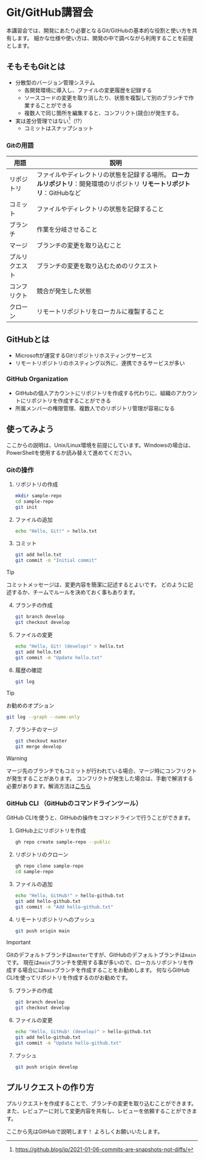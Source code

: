 # Git/GitHub講習会
本講習会では、開発にあたり必要となるGit/GitHubの基本的な役割と使い方を共有します。  細かな仕様や使い方は、開発の中で調べながら利用することを前提とします。

## そもそもGitとは
- 分散型のバージョン管理システム
    - 各開発環境に導入し、ファイルの変更履歴を記録する
    - ソースコードの変更を取り消したり、状態を複製して別のブランチで作業することができる
    - 複数人で同じ箇所を編集すると、コンフリクト(競合)が発生する。
- 実は差分管理ではない[^1]（⁉）
    - コミットはスナップショット

### Gitの用語
| 用語 | 説明 |
| --- | --- |
| リポジトリ | ファイルやディレクトリの状態を記録する場所。  **ローカルリポジトリ**：開発環境のリポジトリ  **リモートリポジトリ**：GitHubなど |
| コミット | ファイルやディレクトリの状態を記録すること |
| ブランチ | 作業を分岐させること |
| マージ | ブランチの変更を取り込むこと |
| プルリクエスト | ブランチの変更を取り込むためのリクエスト |
| コンフリクト | 競合が発生した状態 |
| クローン | リモートリポジトリをローカルに複製すること |

## GitHubとは
- Microsoftが運営するGitリポジトリホスティングサービス
- リモートリポジトリのホスティング以外に、連携できるサービスが多い


### GitHub Organization
- GitHubの個人アカウントにリポジトリを作成する代わりに、組織のアカウントにリポジトリを作成することができる
- 所属メンバーの権限管理、複数人でのリポジトリ管理が容易になる

## 使ってみよう
ここからの説明は、Unix/Linux環境を前提にしています。Windowsの場合は、PowerShellを使用するか読み替えて進めてください。
### Gitの操作
1. リポジトリの作成
    ```bash
    mkdir sample-repo
    cd sample-repo
    git init
    ```
2. ファイルの追加
    ```bash
    echo "Hello, Git!" > hello.txt
    ```
3. コミット
    ```bash
    git add hello.txt
    git commit -m "Initial commit"
    ```
> [!TIP]
> コミットメッセージは、変更内容を簡潔に記述するとよいです。
> どのように記述するか、チームでルールを決めておく事もあります。
4. ブランチの作成
    ```bash
    git branch develop
    git checkout develop
    ```
5. ファイルの変更
    ```bash
    echo "Hello, Git! (develop)" > hello.txt
    git add hello.txt
    git commit -m "Update hello.txt"
    ```
6. 履歴の確認
    ```bash
    git log
    ```
> [!TIP]
> お勧めのオプション
> ```bash
> git log --graph --name-only
> ```
7. ブランチのマージ
    ```bash
    git checkout master
    git merge develop
    ```
> [!WARNING]
> マージ先のブランチでもコミットが行われている場合、マージ時にコンフリクトが発生することがあります。
> コンフリクトが発生した場合は、手動で解消する必要があります。解消方法は[こちら](https://docs.github.com/ja/pull-requests/collaborating-with-pull-requests/addressing-merge-conflicts/resolving-a-merge-conflict-using-the-command-line)

### GitHub CLI （GitHubのコマンドラインツール）
GitHub CLIを使うと、GitHubの操作をコマンドラインで行うことができます。
1. GitHub上にリポジトリを作成
    ```bash
    gh repo create sample-repo --public
    ```
2. リポジトリのクローン
    ```bash
    gh repo clone sample-repo
    cd sample-repo
    ```
3. ファイルの追加
    ```bash
    echo "Hello, GitHub!" > hello-github.txt
    git add hello-github.txt
    git commit -m "Add hello-github.txt"
    ```
4. リモートリポジトリへのプッシュ
    ```bash
    git push origin main
    ```
> [!IMPORTANT]
> Gitのデフォルトブランチは`master`ですが、GitHubのデフォルトブランチは`main`です。
> 現在は`main`ブランチを使用する事が多いので、ローカルリポジトリを作成する場合には`main`ブランチを作成することをお勧めします。
> 何ならGitHub CLIを使ってリポジトリを作成するのがお勧めです。
5. ブランチの作成
    ```bash
    git branch develop
    git checkout develop
    ```
6. ファイルの変更
    ```bash
    echo "Hello, GitHub! (develop)" > hello-github.txt
    git add hello-github.txt
    git commit -m "Update hello-github.txt"
    ```
7. プッシュ
    ```bash
    git push origin develop
    ```

## プルリクエストの作り方
プルリクエストを作成することで、ブランチの変更を取り込むことができます。
また、レビュアーに対して変更内容を共有し、レビューを依頼することができます。

ここから先はGitHubで説明します！
よろしくお願いいたします。


[^1]:https://github.blog/jp/2021-01-06-commits-are-snapshots-not-diffs/
